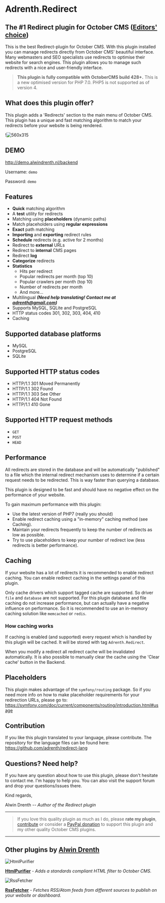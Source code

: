 # Adrenth.Redirect

## The #1 Redirect plugin for October CMS ([Editors' choice](http://octobercms.com/plugins/featured))

This is the best Redirect-plugin for October CMS. With this plugin installed you can manage redirects directly from October CMS' beautiful interface. Many webmasters and SEO specialists use redirects to optimise their website for search engines. This plugin allows you to manage such redirects with a nice and user-friendly interface.

> **This plugin is fully compatible with OctoberCMS build 428+.** This is a new optimised version for PHP 7.0. PHP5 is not supported as of version 4.

## What does this plugin offer?

This plugin adds a 'Redirects' section to the main menu of October CMS. This plugin has a unique and fast matching algorithm to match your redirects before your website is being rendered.

!![560x315](//www.youtube.com/embed/R1s7yEEKrgA)

## DEMO

http://demo.alwindrenth.nl/backend

Username: `demo`

Password: `demo`

## Features

* **Quick** matching algorithm
* A **test** utility for redirects
* Matching using **placeholders** (dynamic paths)
* Match placeholders using **regular expressions**
* **Exact** path matching
* **Importing** and **exporting** redirect rules
* **Schedule** redirects (e.g. active for 2 months)
* Redirect to **external** URLs
* Redirect to **internal** CMS pages
* Redirect **log**
* **Categorize** redirects
* **Statistics**
    * Hits per redirect
    * Popular redirects per month (top 10)
    * Popular crawlers per month (top 10)
    * Number of redirects per month
    * And more...
* Multilingual ***(Need help translating! Contact me at adrenth@gmail.com)***
* Supports MySQL, SQLite and PostgreSQL
* HTTP status codes 301, 302, 303, 404, 410
* Caching

## Supported database platforms

* MySQL
* PostgreSQL
* SQLite

## Supported HTTP status codes

* HTTP/1.1 301 Moved Permanently
* HTTP/1.1 302 Found
* HTTP/1.1 303 See Other
* HTTP/1.1 404 Not Found
* HTTP/1.1 410 Gone

## Supported HTTP request methods

* `GET`
* `POST`
* `HEAD`

## Performance

All redirects are stored in the database and will be automatically "published" to a file which the internal redirect mechanism uses to determine if a certain request needs to be redirected. This is way faster than querying a database.

This plugin is designed to be fast and should have no negative effect on the performance of your website.

To gain maximum performance with this plugin:

* Use the latest version of PHP7 (really you should)
* Enable redirect caching using a "in-memory" caching method (see Caching).
* Maintain your redirects frequently to keep the number of redirects as low as possible.
* Try to use placeholders to keep your number of redirect low (less redirects is better performance).

## Caching

If your website has a lot of redirects it is recommended to enable redirect caching. You can enable redirect caching in the settings panel of this plugin.
 
Only cache drivers which support tagged cache are supported. So driver `file` and `database` are not supported. For this plugin database and file caching do not increase performance, but can actually have a negative influence on performance. So it is recommended to use an in-memory caching solution like `memcached` or `redis`.

### How caching works

If caching is enabled (and supported) every request which is handled by this plugin will be cached. It will be stored with tag `Adrenth.Redirect`.

When you modify a redirect all redirect cache will be invalidated automatically. It is also possible to manually clear the cache using the 'Clear cache' button in the Backend.

## Placeholders

This plugin makes advantage of the `symfony/routing` package. So if you need more info on how to make placeholder requirements for your redirection URLs, please go to: https://symfony.com/doc/current/components/routing/introduction.html#usage

## Contribution

If you like this plugin translated to your language, please contribute. The repository for the language files can be found here: https://github.com/adrenth/redirect-lang

## Questions? Need help?

If you have any question about how to use this plugin, please don't hesitate to contact me. I'm happy to help you. You can also visit the support forum and drop your questions/issues there.

Kind regards,

Alwin Drenth -- *Author of the Redirect plugin*

---

> If you love this quality plugin as much as I do, please **rate my plugin**, [contribute](https://github.com/adrenth/redirect-lang) or consider a [PayPal donation](https://www.paypal.me/adrenth) to support this plugin and my other quality October CMS plugins.

---

## Other plugins by [Alwin Drenth](http://octobercms.com/author/Adrenth)

![HtmlPurifier](http://octobercms.com/storage/app/uploads/public/588/334/987/thumb_6466_64x64_0_0_auto.png)

[**HtmlPurifier**](http://octobercms.com/plugin/adrenth-htmlpurifier) -  *Adds a standards compliant HTML filter to October CMS.*

![RssFetcher](http://octobercms.com/storage/app/uploads/public/567/69d/038/thumb_3541_64x64_0_0_auto.png)

[**RssFetcher**](http://octobercms.com/plugin/adrenth-rssfetcher) - *Fetches RSS/Atom feeds from different sources to publish on your website or dashboard.*
